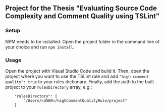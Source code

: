 ## Project for the Thesis "Evaluating Source Code Complexity and Comment Quality using TSLint"

### Setup

NPM needs to be installed.
Open the project folder in the command line of your choice and run `npm install`.

### Usage

Open the project with Visual Studio Code and build it.
Then, open the project where you want to use the TSLint rule and add `"high-comment-quality": true` to your rules dictionary.
Finally, add the path to the built project to your `rulesDirectory` array, e.g.:
```
    "rulesDirectory": [
        "/Users/<USER>/highCommentQualityRule/project"
    ]
```
